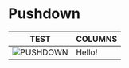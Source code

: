 # Pushdown
|TEST                                          | COLUMNS |
|----------------------------------------------|---------|
|![PUSHDOWN](http://206.189.179.43/images/test.svg?) | Hello!  |
 
